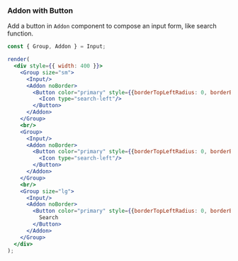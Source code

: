 ### Addon with Button

Add a button in `Addon` component to compose an input form, like search function.

<!--start-code-->

```jsx
const { Group, Addon } = Input;

render(
  <div style={{ width: 400 }}>
    <Group size="sm">
      <Input/>
      <Addon noBorder>
        <Button color="primary" style={{borderTopLeftRadius: 0, borderBottomLeftRadius: 0, marginRight: 0}}>
          <Icon type="search-left"/>
        </Button>
      </Addon>
    </Group>
    <br/>
    <Group>
      <Input/>
      <Addon noBorder>
        <Button color="primary" style={{borderTopLeftRadius: 0, borderBottomLeftRadius: 0, marginRight: 0}}>
          <Icon type="search-left"/>
        </Button>
      </Addon>
    </Group>
    <br/>
    <Group size="lg">
      <Input/>
      <Addon noBorder>
        <Button color="primary" style={{borderTopLeftRadius: 0, borderBottomLeftRadius: 0, marginRight: 0}}>
          Search
        </Button>
      </Addon>
    </Group>
  </div>
);
```

<!--end-code-->
